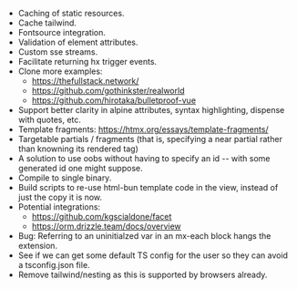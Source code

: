 - Caching of static resources.
- Cache tailwind.
- Fontsource integration.
- Validation of element attributes.
- Custom sse streams.
- Facilitate returning hx trigger events.
- Clone more examples:
  - https://thefullstack.network/
  - https://github.com/gothinkster/realworld
  - https://github.com/hirotaka/bulletproof-vue
- Support better clarity in alpine attributes, syntax highlighting, dispense with quotes, etc.
- Template fragments: https://htmx.org/essays/template-fragments/
- Targetable partials / fragments (that is, specifying a near partial rather than knowning its rendered tag)
- A solution to use oobs without having to specify an id -- with some generated id one might suppose.
- Compile to single binary.
- Build scripts to re-use html-bun template code in the view, instead of just the copy it is now.
- Potential integrations:
  - https://github.com/kgscialdone/facet
  - https://orm.drizzle.team/docs/overview
- Bug: Referring to an uninitialzed var in an mx-each block hangs the extension.
- See if we can get some default TS config for the user so they can avoid a tsconfig.json file.
- Remove tailwind/nesting as this is supported by browsers already.
